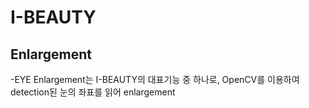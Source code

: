 # I-BEAUTY
## Enlargement
-EYE Enlargement는 I-BEAUTY의 대표기능 중 하나로, OpenCV를 이용하여 detection된 눈의 좌표를 읽어 enlargement 
